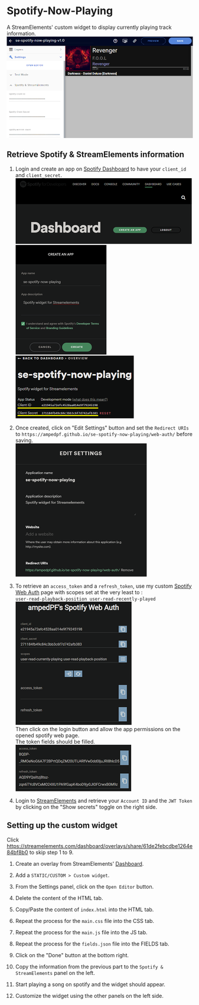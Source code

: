 # Spotify-Now-Playing
A StreamElements' custom widget to display currently playing track information.  
![7-streamelements-done](./images/7-streamelements-done.png)  

## Retrieve Spotify & StreamElements information
1. Login and create an app on [Spotify Dashboard](https://developer.spotify.com/dashboard/) to have your `client_id` and `client_secret`.
![1-spotify-dashboard](./images/1-spotify-dashboard.png)  
![2-spotify-createapp](./images/2-spotify-createapp.png)  
![3-spotify-createapp](./images/3-spotify-client.png)

2. Once created, click on "Edit Settings" button and set the `Redirect URIs` to
`https://ampedpf.github.io/se-spotify-now-playing/web-auth/` before saving.  
![4-spotifyg-settings](./images/4-spotifyg-settings.png)  


3. To retrieve an `access_token` and a `refresh_token`, use my custom [Spotify Web Auth](https://ampedpf.github.io/se-spotify-now-playing/web-auth/) page with scopes set at the very least to :  
`user-read-playback-position user-read-recently-played`  
![5-spotify-webauth](./images/5-spotify-webauth.png)  
Then click on the login button and allow the app permissions on the opened spotify web page.  
The token fields should be filled.  
![6-spotify-token](./images/6-spotify-token.png)  

4. Login to [StreamElements](https://streamelements.com/dashboard/account/channels) and retrieve your `Account ID` and the `JWT Token` by clicking on the "Show secrets" toggle on the right side.

## Setting up the custom widget
Click https://streamelements.com/dashboard/overlays/share/61de2febcdbe1264e84bf8b0 to skip step 1 to 9.

1. Create an overlay from StreamElements' [Dashboard](https://streamelements.com/dashboard/overlays).

2. Add a `STATIC/CUSTOM > Custom widget`.

3. From the Settings panel, click on the `Open Editor` button.

4. Delete the content of the HTML tab.

5. Copy/Paste the content of `index.html` into the HTML tab.

6. Repeat the process for the `main.css` file into the CSS tab.

7. Repeat the process for the `main.js` file into the JS tab.

8. Repeat the process for the `fields.json` file into the FIELDS tab.

9. Click on the "Done" button at the bottom right.

10. Copy the information from the previous part to the `Spotify & StreamElements` panel on the left.

11. Start playing a song on spotify and the widget should appear.

12. Customize the widget using the other panels on the left side.
